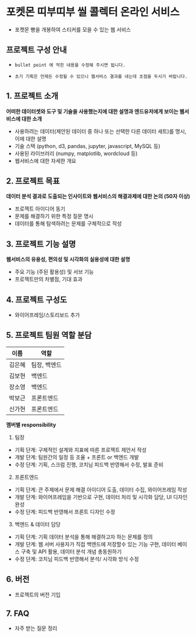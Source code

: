 # 포켓몬 띠부띠부 씰 콜렉터 온라인 서비스
- 포켓몬 빵을 개봉하여 스티커를 모을 수 있는 웹 서비스


## 프로젝트 구성 안내

* `bullet point 에 적힌 내용을 수정해 주시면 됩니다.`

* `초기 기획은 언제든 수정될 수 있으니 웹서비스 결과를 내는데 초점을 두시기 바랍니다.`

## 1. 프로젝트 소개

**어떠한 데이터셋와 도구 및 기술을 사용했는지에 대한 설명과 엔드유저에게 보이는 웹서비스에 대한 소개**

  - 사용하려는 데이터(제안된 데이터 중 하나 또는 선택한 다른 데이터 세트)를 명시, 이에 대한 설명
  - 기술 스택 (python, d3, pandas, jupyter, javascript, MySQL 등)
  - 사용된 라이브러리 (numpy, matplotlib, wordcloud 등)
  - 웹서비스에 대한 자세한 개요

## 2. 프로젝트 목표

**데이터 분석 결과로 도출되는 인사이트와 웹서비스의 해결과제에 대한 논의 (50자 이상)**
  - 프로젝트 아이디어 동기
  - 문제를 해결하기 위한 특정 질문 명시
  - 데이터를 통해 탐색하려는 문제를 구체적으로 작성


## 3. 프로젝트 기능 설명

**웹서비스의 유용성, 편의성 및 시각화의 실용성에 대한 설명**
  - 주요 기능 (주된 활용성) 및 서브 기능
  - 프로젝트만의 차별점, 기대 효과

## 4. 프로젝트 구성도
  - 와이어프레임/스토리보드 추가

## 5. 프로젝트 팀원 역할 분담
|  이름  |    역할    |
| ------ | ---------- |
| 김은혜 | 팀장, 백엔드 |
| 김보현 |   백엔드   |
| 장소영 |   백엔드   |
| 박보근 | 프론트엔드 |
| 신가현 | 프론트엔드 |

**멤버별 responsibility**

1. 팀장 

- 기획 단계: 구체적인 설계와 지표에 따른 프로젝트 제안서 작성
- 개발 단계: 팀원간의 일정 등 조율 + 프론트 or 백엔드 개발
- 수정 단계: 기획, 스크럼 진행, 코치님 피드백 반영해서 수정, 발표 준비

2. 프론트엔드 

- 기획 단계: 큰 주제에서 문제 해결 아이디어 도출, 데이터 수집, 와이어프레임 작성
- 개발 단계: 와이어프레임을 기반으로 구현, 데이터 처리 및 시각화 담당, UI 디자인 완성
- 수정 단계: 피드백 반영해서 프론트 디자인 수정

 3. 백엔드 & 데이터 담당  

- 기획 단계: 기획 데이터 분석을 통해 해결하고자 하는 문제를 정의
- 개발 단계: 웹 서버 사용자가 직접 백엔드에 저장할수 있는 기능 구현, 데이터 베이스 구축 및 API 활용, 데이터 분석 개념 총동원하기
- 수정 단계: 코치님 피드백 반영해서 분석/ 시각화 방식 수정

## 6. 버전
  - 프로젝트의 버전 기입

## 7. FAQ
  - 자주 받는 질문 정리
